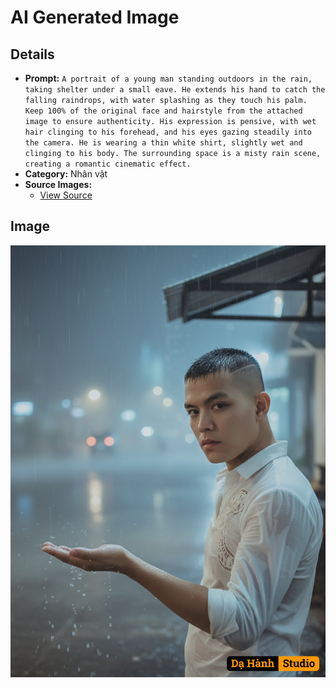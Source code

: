 # AI Generated Image

## Details
- **Prompt:** `A portrait of a young man standing outdoors in the rain, taking shelter under a small eave. He extends his hand to catch the falling raindrops, with water splashing as they touch his palm. Keep 100% of the original face and hairstyle from the attached image to ensure authenticity. His expression is pensive, with wet hair clinging to his forehead, and his eyes gazing steadily into the camera. He is wearing a thin white shirt, slightly wet and clinging to his body. The surrounding space is a misty rain scene, creating a romantic cinematic effect.`
- **Category:** Nhân vật
- **Source Images:**
  - [View Source](https://raw.githubusercontent.com/lenzcomvth/ImageLibrary/main/Male.png)

## Image
![AI Generated Image](./image-2025-10-06T20-53-24-933Z-qd7ge.png)